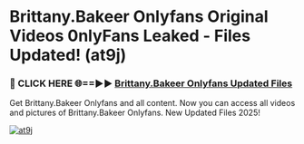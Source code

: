 # Brittany.Bakeer Onlyfans Original Videos 0nlyFans Leaked - Files Updated! (at9j)

<h3>🔴 CLICK HERE 🌐==►► <a href="https://tinyurl.com/ehrbuxhb" rel="nofollow">Brittany.Bakeer Onlyfans Updated Files</a></h3>

Get Brittany.Bakeer Onlyfans and all content. Now you can access all videos and pictures of Brittany.Bakeer Onlyfans. New Updated Files 2025!

[![at9j](https://i.imgur.com/lVYEuWS.gif)](https://tinyurl.com/ehrbuxhb)
